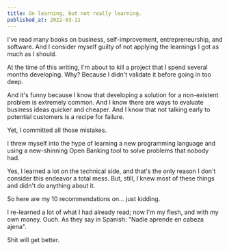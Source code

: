 ```yaml
---
title: On learning, but not really learning.
published_at: 2022-03-11
---
```


I've read many books on business, self-improvement, entrepreneurship, and software. And I consider myself guilty of not applying the learnings I got as much as I should.

At the time of this writing, I'm about to kill a project that I spend several months developing. Why? Because I didn't validate it before going in too deep.

And it's funny because I know that developing a solution for a non-existent problem is extremely common. And I know there are ways to evaluate business ideas quicker and cheaper. And I know that not talking early to potential customers is a recipe for failure.

Yet, I committed all those mistakes.

I threw myself into the hype of learning a new programming language and using a new-shinning Open Banking tool to solve problems that nobody had.

Yes, I learned a lot on the technical side, and that's the only reason I don't consider this endeavor a total mess. But, still, I knew most of these things and didn't do anything about it.

So here are my 10 recommendations on... just kidding.

I re-learned a lot of what I had already read; now I'm my flesh, and with my own money. Ouch. As they say in Spanish: "Nadie aprende en cabeza ajena".

Shit will get better.